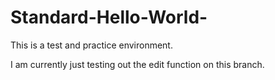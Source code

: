 # Standard-Hello-World-
This is a test and practice environment. 

I am currently just testing out the edit function on this branch. 
